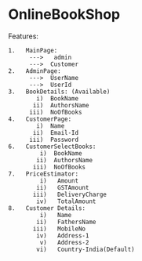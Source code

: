 # OnlineBookShop
Features:


    1.   MainPage:
          --->   admin  
          --->  Customer  
    2.   AdminPage:
          --->  UserName
          --->  UserId
    3.   BookDetails: (Available)
            i)  BookName
           ii)  AuthorsName
          iii)  NoOfBooks 
    4.   CustomerPage:
            i)  Name
           ii)  Email-Id
          iii)  Password
    6.   CustomerSelectBooks:
             i)  BookName
            ii)  AuthorsName
           iii)  NoOfBooks
    7.   PriceEstimator:
             i)   Amount
            ii)   GSTAmount
           iii)   DeliveryCharge
            iv)   TotalAmount
    8.   Customer Details:
             i)   Name
            ii)   FathersName
           iii)   MobileNo
            iv)   Address-1
             v)   Address-2
            vi)   Country-India(Default)
            
            
            

